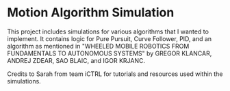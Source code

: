 # Motion Algorithm Simulation

This project includes simulations for various algorithms that I wanted to implement. It contains logic for Pure Pursuit, Curve Follower, PID, and an algorithm as mentioned in "WHEELED MOBILE ROBOTICS FROM FUNDAMENTALS TO AUTONOMOUS SYSTEMS" by GREGOR KLANCAR, ANDREJ ZDEAR, SAO BLAIC, and IGOR KRJANC.

Credits to Sarah from team iCTRL for tutorials and resources used within the simulations.


